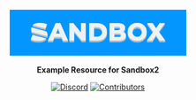 <p align="center">
    <img src="https://raw.githubusercontent.com/sandboxpowered/example-resource/main/.github/assets/github.png" width="320" alt="Sandbox Loader">
</p>  

<p align="center">
	<strong>  
		Example Resource for Sandbox2
	</strong>  
</p>

<p align="center">  
    <a href="https://discord.gg/fTZSX9Y7uz"><img src="https://img.shields.io/discord/752614300413329510.svg?style=for-the-badge&logo=discord&logoColor=white" alt="Discord"/></a>  
    <a href="https://github.com/SandboxPowered/example-resource/graphs/contributors"><img src="https://img.shields.io/github/contributors/SandboxPowered/example-resource.svg?style=for-the-badge&logo=github" alt="Contributors"/></a>  
</p>